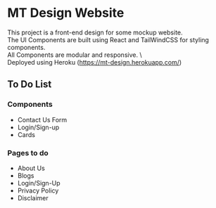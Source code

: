 # MT Design Website

This project is a front-end design for some mockup website. \
The UI Components are built using React and TailWindCSS for styling components. \
All Components are modular and responsive.  \ \
Deployed using Heroku (https://mt-design.herokuapp.com/)


## To Do List

### Components 
- Contact Us Form
- Login/Sign-up 
- Cards 

### Pages to do
- About Us
- Blogs
- Login/Sign-Up
- Privacy Policy
- Disclaimer 




